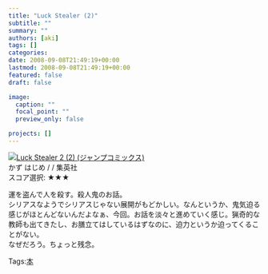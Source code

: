 ```yaml
---
title: "Luck Stealer (2)"
subtitle: ""
summary: ""
authors: [aki]
tags: []
categories: 
date: 2008-09-08T21:49:19+00:00
lastmod: 2008-09-08T21:49:19+00:00
featured: false
draft: false

image:
  caption: ""
  focal_point: ""
  preview_only: false

projects: []
---
```

![](https://md.exblog.jp/img/eg/thumb-no-image.gif)[Luck Stealer 2 (2) (ジャンプコミックス)](http://item.excite.co.jp/detail/ASIN_408874571X)  
かず はじめ / / 集英社  
スコア選択: ★★★  
  
運を盗んで人を殺す。殺人鬼のお話。  
シリアスなようでシリアスじゃない展開がもどかしい。なんというか、鬼気迫る感じがほとんどないんだよなぁ、今回。お話を淡々と進めていく感じ。猟奇的な教師も出てきたし、お膳立てはしているはずなのに、迫力というか迫ってくることがない。  
なぜだろう。ちょっと残念。

Tags:[本](http://mrk0369.exblog.jp/tags/%E6%9C%AC/) 

